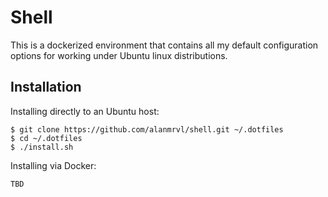 Shell
===

This is a dockerized environment that contains all my default configuration options for working under Ubuntu linux distributions.

Installation
---

Installing directly to an Ubuntu host:
```
$ git clone https://github.com/alanmrvl/shell.git ~/.dotfiles
$ cd ~/.dotfiles
$ ./install.sh
```

Installing via Docker:

```
TBD
```
